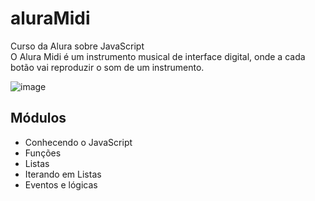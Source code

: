 # aluraMidi

Curso da Alura sobre JavaScript 
<br>
O Alura Midi é um instrumento musical de interface digital, onde a cada botão vai reproduzir o som de um instrumento.

![image](https://user-images.githubusercontent.com/102331975/202790889-d24e2d51-7587-4e2f-a35e-8d186898afdf.png)


## Módulos

- Conhecendo o JavaScript
- Funções
- Listas
- Iterando em Listas
- Eventos e lógicas

